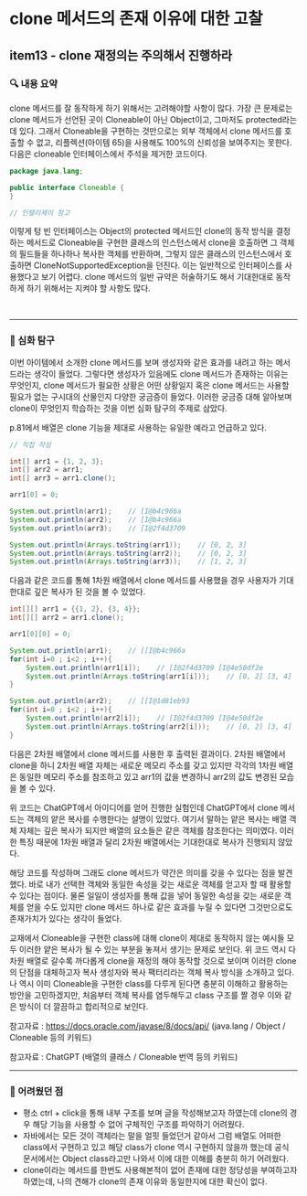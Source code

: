 # clone 메서드의 존재 이유에 대한 고찰



## item13 - clone 재정의는 주의해서 진행하라

### 🔍 내용 요약

clone 메서드를 잘 동작하게 하기 위해서는 고려해야할 사항이 많다. 
가장 큰 문제로는 clone 메서드가 선언된 곳이 Cloneable이 아닌 Object이고, 그마저도 protected라는 데 있다. 
그래서 Cloneable을 구현하는 것만으로는 외부 객체에서 clone 메서드를 호출할 수 없고, 리플렉션(아이템 65)을 사용해도 100%의 신뢰성을 보여주지는 못한다. 
다음은 cloneable 인터페이스에서 주석을 제거한 코드이다.

```java
package java.lang;

public interface Cloneable {
}

// 인텔리제이 참고
```

이렇게 텅 빈 인터페이스는 Object의 protected 메서드인 clone의 동작 방식을 결정하는 메서드로 Cloneable을 구현한 클래스의 인스턴스에서 clone을 호출하면 
그 객체의 필드들을 하나하나 복사한 객체를 반환하며, 그렇지 않은 클래스의 인스턴스에서 호출하면 CloneNotSupportedException을 던진다. 
이는 일반적으로 인터페이스를 사용했다고 보기 어렵다. 
clone 메서드의 일반 규약은 허술하기도 해서 기대한대로 동작하게 하기 위해서는 지켜야 할 사항도 많다. 

<br>

--------------------------------------------------

### 🧐 심화 탐구

이번 아이템에서 소개한 clone 메서드를 보며 생성자와 같은 효과를 내려고 하는 메서드라는 생각이 들었다. 그렇다면 생성자가 있음에도 clone 메서드가 존재하는 이유는 무엇인지, 
clone 메서드가 필요한 상황은 어떤 상황일지 혹은 clone 메서드는 사용할 필요가 없는 구시대의 산물인지 다양한 궁금증이 들었다. 
이러한 궁금증 대해 알아보며 clone이 무엇인지 학습하는 것을 이번 심화 탐구의 주제로 삼았다. 

p.81에서 배열은 clone 기능을 제대로 사용하는 유일한 예라고 언급하고 있다. 

```java
// 직접 작성

int[] arr1 = {1, 2, 3};
int[] arr2 = arr1;
int[] arr3 = arr1.clone();

arr1[0] = 0;

System.out.println(arr1);    // [I@b4c966a
System.out.println(arr2);    // [I@b4c966a
System.out.println(arr3);    // [I@2f4d3709

System.out.println(Arrays.toString(arr1));    // [0, 2, 3]
System.out.println(Arrays.toString(arr2));    // [0, 2, 3]
System.out.println(Arrays.toString(arr3));    // [1, 2, 3]
```

다음과 같은 코드를 통해 1차원 배열에서 clone 메서드를 사용했을 경우 사용자가 기대한대로 깊은 복사가 된 것을 볼 수 있었다. 

```java
int[][] arr1 = {{1, 2}, {3, 4}};
int[][] arr2 = arr1.clone();

arr1[0][0] = 0;

System.out.println(arr1);    // [[I@b4c966a
for(int i=0 ; i<2 ; i++){
    System.out.println(arr1[i]);    // [I@2f4d3709 [I@4e50df2e
    System.out.println(Arrays.toString(arr1[i]));    // [0, 2] [3, 4]
}

System.out.println(arr2);    // [[I@1d81eb93
for(int i=0 ; i<2 ; i++){
    System.out.println(arr2[i]);    // [I@2f4d3709 [I@4e50df2e
    System.out.println(Arrays.toString(arr2[i]));    // [0, 2] [3, 4]
}
```

다음은 2차원 배열에서 clone 메서드를 사용한 후 출력된 결과이다. 2차원 배열에서 clone을 하니 2차원 배열 자체는 새로운 메모리 주소를 갖고 있지만 
각각의 1차원 배열은 동일한 메모리 주소를 참조하고 있고 arr1의 값을 변경하니 arr2의 값도 변경된 모습을 볼 수 있다. 

위 코드는 ChatGPT에서 아이디어를 얻어 진행한 실험인데 ChatGPT에서 clone 메서드는 객체의 얕은 복사를 수행한다는 설명이 있었다. 
여기서 말하는 얕은 복사는 배열 객체 자체는 깊은 복사가 되지만 배열의 요소들은 같은 객체를 참조한다는 의미였다. 
이러한 특징 때문에 1차원 배열과 달리 2차원 배열에서는 기대한대로 복사가 진행되지 않았다. 

해당 코드를 작성하며 그래도 clone 메서드가 약간은 의미를 갖을 수 있다는 점을 발견했다. 
바로 내가 선택한 객체와 동일한 속성을 갖는 새로운 객체를 얻고자 할 때 활용할 수 있다는 점이다. 
물론 일일이 생성자를 통해 값을 넣어 동일한 속성을 갖는 새로운 객체를 얻을 수도 있지만 clone 메서드 하나로 같은 효과를 누릴 수 있다면 그것만으로도 존재가치가 있다는 생각이 들었다. 

교재에서 Cloneable을 구현한 class에 대해 clone이 제대로 동작하지 않는 예시들 모두 이러한 얕은 복사가 될 수 있는 부분을 놓져서 생기는 문제로 보인다. 
위 코드 역시 다차원 배열로 갈수록 까다롭게 clone을 재정의 해야 동작할 것으로 보이며 이러한 clone의 단점을 대체하고자 복사 생성자와 복사 팩터리라는 객체 복사 방식을 소개하고 있다. 
나 역시 이미 Cloneable을 구현한 class를 다루게 된다면 충분히 이해하고 활용하는 방안을 고민하겠지만, 처음부터 객체 복사를 염두해두고 class 구조를 짤 경우 
이와 같은 방식이 더 깔끔하고 합리적으로 보인다. 

참고자료 : https://docs.oracle.com/javase/8/docs/api/ (java.lang / Object / Cloneable 등의 키워드)

참고자료 : ChatGPT (배열의 클래스 / Cloneable 번역 등의 키워드)

--------------------------------------------------

### 🧠 어려웠던 점

- 평소 ctrl + click을 통해 내부 구조를 보며 글을 작성해보고자 하였는데 clone의 경우 해당 기능을 사용할 수 없어 구체적인 구조를 파악하기 어려웠다. 
- 자바에서는 모든 것이 객체라는 말을 얼핏 들었던거 같아서 그럼 배열도 어떠한 class에서 구현하고 있고 해당 class가 clone 역시 구현하지 않을까 했는데 공식 문서에서는 Object class라고만 나와서 이에 대한 이해를 충분히 하기 어려웠다. 
- clone이라는 메서드를 한번도 사용해본적이 없어 존재에 대한 정당성을 부여하고자 하였는데, 나의 견해가 clone의 존재 이유와 동일한지에 대한 확신이 없다. 
